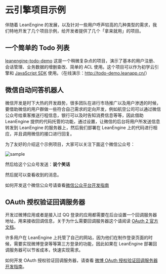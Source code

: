 # 云引擎项目示例

伴随着 LeanEngine 的发展，以及针对一些用户呼声较高的几种类型的需求，我们特地开发了几个项目示例，给开发者提供了几个「拿来就用」的项目。

## 一个简单的 Todo 列表

[leanengine-todo-demo](https://github.com/leancloud/leanengine-todo-demo) 这是一个稍微复杂点的项目，演示了基本的用户注册、会话管理、业务数据的增删查改、简单的 ACL 使用。这个项目可以作为初学云引擎和 [JavaScript SDK](js_guide.html) 使用。（在线演示：<http://todo-demo.leanapp.cn/>）

## 微信自动问答机器人

微信开发是时下大热的开发趋势，很多团队在进行市场推广以及用户渗透的时候，要借助微信的用户群做一些符合自己需求的定向开发，例如航空公司可以通过微信公众号给乘客推送行程信息，银行可以及时告知消费信息等等，因此借助 LeanEngine 提供的代码托管的功能，通过设置，让微信的后台将用户所发送信息转发到 LeanEngine 的服务器上，然后我们部署在 LeanEngine 上的代码进行相应，并且调用微信的接口进行回复。

为了友好的介绍这个示例项目，大家可以关注下面这个微信公众号：

![sample](http://ac-lhzo7z96.clouddn.com/1457597962129)

然后给这个公众号发送：**说个笑话**

然后就可以查看收到的消息。

如何开发这个微信公众号请查看[微信公众平台开发指南](webhosting_weixin.html)

## OAuth 授权验证回调服务器

开发过微博应用或者是接入过 QQ 登录的应用都需要在后台设置一个回调服务器地址，用来接收回调信息，关于为什么需要回调服务器这个请阅读 [OAuth 2 官方文档](http://oauth.net/2/)。

许多用户在 LeanEngine 上托管了自己的网站，因为他们在制作登录页面的时候，需要实现微博登录等等第三方登录的功能，因此如果在 LeanEngine 部署回调服务器可以节省成本，快速实现需求。

如何开发 OAuth 授权验证回调服务器，请查看 [微博 OAuth 授权验证回调服务器开发指南](webhosting_oauth.html)。

